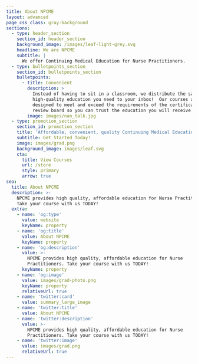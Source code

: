```yaml
---
title: About NPCME
layout: advanced
page_css_class: gray-background
sections:
  - type: header_section
    section_id: header_section
    background_image: /images/leaf-light-grey.svg
    headline: We are NPCME
    subtitle: |
      We offer Continuing Medical Education for Nurse Practitioners.
  - type: bulletpoints_section
    section_id: bulletpoints_section
    bulletpoints:
      - title: Convenient
        description: >
          Instead of having to sit in a classroom, we distribute the same
          high-quality education you need to your inbox!  Our courses are
          designed to meet and exceed the requirements of the certification
          review board so you can trust the education you will receive.
        image: images/nan_talk.jpg
  - type: promotion_section
    section_id: promotion_section
    title: 'Affordable, convenient, quality Continuing Medical Education.'
    subtitle: Get Started Today!
    image: images/grad.png
    background_image: images/leaf.svg
    cta:
      title: View Courses
      url: /store
      style: primary
      arrow: true
seo:
  title: About NPCME
  description: >-
    NPCME provides high quality, affordable education for Nurse Practitioners.
    Take your course with us TODAY!
  extra:
    - name: 'og:type'
      value: website
      keyName: property
    - name: 'og:title'
      value: About NPCME
      keyName: property
    - name: 'og:description'
      value: >-
        NPCME provides high quality, affordable education for Nurse
        Practitioners. Take your course with us TODAY!
      keyName: property
    - name: 'og:image'
      value: images/grad-photo.png
      keyName: property
      relativeUrl: true
    - name: 'twitter:card'
      value: summary_large_image
    - name: 'twitter:title'
      value: About NPCME
    - name: 'twitter:description'
      value: >-
        NPCME provides high quality, affordable education for Nurse
        Practitioners. Take your course with us TODAY!
    - name: 'twitter:image'
      value: images/grad.png
      relativeUrl: true
---
```

